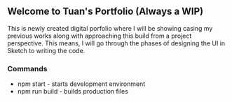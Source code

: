 ## Welcome to Tuan's Portfolio (Always a WIP)
This is newly created digital porfolio where I will be showing casing my previous works along with approaching this build from a project perspective. This means, I will go through the phases of designing the UI in Sketch to writing the code. 


### Commands
 - npm start - starts development environment
 - npm run build - builds production files
